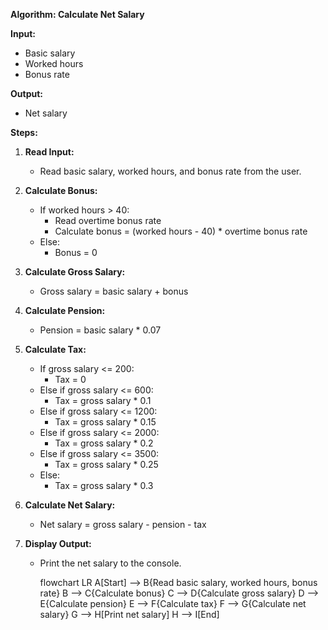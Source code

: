 **Algorithm: Calculate Net Salary**

**Input:**
* Basic salary
* Worked hours
* Bonus rate

**Output:**
* Net salary

**Steps:**

1. **Read Input:**
   - Read basic salary, worked hours, and bonus rate from the user.

2. **Calculate Bonus:**
   - If worked hours > 40:
     - Read overtime bonus rate
     - Calculate bonus = (worked hours - 40) * overtime bonus rate
   - Else:
     - Bonus = 0

3. **Calculate Gross Salary:**
   - Gross salary = basic salary + bonus

4. **Calculate Pension:**
   - Pension = basic salary * 0.07

5. **Calculate Tax:**
   - If gross salary <= 200:
     - Tax = 0
   - Else if gross salary <= 600:
     - Tax = gross salary * 0.1
   - Else if gross salary <= 1200:
     - Tax = gross salary * 0.15
   - Else if gross salary <= 2000:
     - Tax = gross salary * 0.2
   - Else if gross salary <= 3500:
     - Tax = gross salary * 0.25
   - Else:
     - Tax = gross salary * 0.3

6. **Calculate Net Salary:**
   - Net salary = gross salary - pension - tax

7. **Display Output:**
   - Print the net salary to the console.
  
     flowchart LR
    A[Start] --> B{Read basic salary, worked hours, bonus rate}
    B --> C{Calculate bonus}
    C --> D{Calculate gross salary}
    D --> E{Calculate pension}
    E --> F{Calculate tax}
    F --> G{Calculate net salary}
    G --> H[Print net salary]
    H --> I[End]


